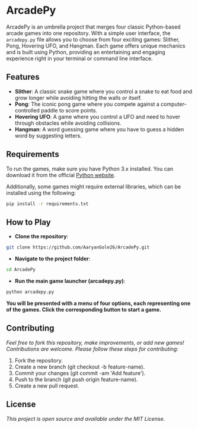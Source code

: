 # ArcadePy

ArcadePy is an umbrella project that merges four classic Python-based arcade games into one repository. With a simple user interface, the `arcadepy.py` file allows you to choose from four exciting games: Slither, Pong, Hovering UFO, and Hangman. Each game offers unique mechanics and is built using Python, providing an entertaining and engaging experience right in your terminal or command line interface.

## Features

- **Slither**: A classic snake game where you control a snake to eat food and grow longer while avoiding hitting the walls or itself.
- **Pong**: The iconic pong game where you compete against a computer-controlled paddle to score points.
- **Hovering UFO**: A game where you control a UFO and need to hover through obstacles while avoiding collisions.
- **Hangman**: A word guessing game where you have to guess a hidden word by suggesting letters.

## Requirements

To run the games, make sure you have Python 3.x installed. You can download it from the official [Python website](https://www.python.org/downloads/).

Additionally, some games might require external libraries, which can be installed using the following:

```bash
pip install -r requirements.txt
```

## How to Play

- **Clone the repository**:

```bash
git clone https://github.com/AaryanGole26/ArcadePy.git
```

- **Navigate to the project folder**:

```bash
cd ArcadePy
```

- **Run the main game launcher (arcadepy.py)**:

```bash
python arcadepy.py
```

**You will be presented with a menu of four options, each representing one of the games. Click the corresponding button to start a game.**

## Contributing
*Feel free to fork this repository, make improvements, or add new games! Contributions are welcome. Please follow these steps for contributing:*

  1. Fork the repository.
  2. Create a new branch (git checkout -b feature-name).
  3. Commit your changes (git commit -am 'Add feature').
  4. Push to the branch (git push origin feature-name).
  5. Create a new pull request.
     
## License

*This project is open source and available under the MIT License.*
